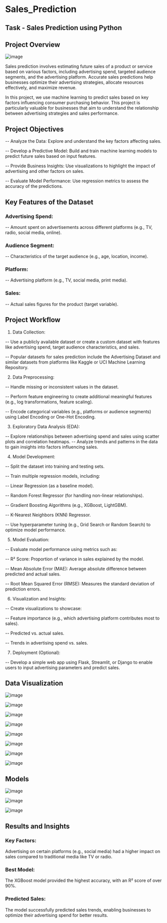# Sales_Prediction
## Task - Sales Prediction using Python 

## Project Overview

![image](https://github.com/user-attachments/assets/3e5edc54-3060-4972-bc16-174bb6c5941b)


Sales prediction involves estimating future sales of a product or service based on various factors, including advertising spend, targeted audience segments, and the advertising platform. Accurate sales predictions help businesses optimize their advertising strategies, allocate resources effectively, and maximize revenue.

In this project, we use machine learning to predict sales based on key factors influencing consumer purchasing behavior. This project is particularly valuable for businesses that aim to understand the relationship between advertising strategies and sales performance.

## Project Objectives

-- Analyze the Data: Explore and understand the key factors affecting sales.

-- Develop a Predictive Model: Build and train machine learning models to predict future sales based on input features.

-- Provide Business Insights: Use visualizations to highlight the impact of advertising and other factors on sales.

-- Evaluate Model Performance: Use regression metrics to assess the accuracy of the predictions.

## Key Features of the Dataset

### Advertising Spend: 
-- Amount spent on advertisements across different platforms (e.g., TV, radio, social media, online).

### Audience Segment: 
-- Characteristics of the target audience (e.g., age, location, income).

### Platform: 
-- Advertising platform (e.g., TV, social media, print media).

### Sales: 
-- Actual sales figures for the product (target variable).


## Project Workflow

1. Data Collection:
   
-- Use a publicly available dataset or create a custom dataset with features like advertising spend, target audience characteristics, and sales.

-- Popular datasets for sales prediction include the Advertising Dataset and similar datasets from platforms like Kaggle or UCI Machine Learning Repository.

2. Data Preprocessing:
   
-- Handle missing or inconsistent values in the dataset.

-- Perform feature engineering to create additional meaningful features (e.g., log transformations, feature scaling).

-- Encode categorical variables (e.g., platforms or audience segments) using Label Encoding or One-Hot Encoding.

3. Exploratory Data Analysis (EDA):
   
-- Explore relationships between advertising spend and sales using scatter plots and correlation heatmaps.
-- Analyze trends and patterns in the data to gain insights into factors influencing sales.

4. Model Development:
   
-- Split the dataset into training and testing sets.
   
-- Train multiple regression models, including:

-- Linear Regression (as a baseline model).

-- Random Forest Regressor (for handling non-linear relationships).

-- Gradient Boosting Algorithms (e.g., XGBoost, LightGBM).

-- K-Nearest Neighbors (KNN) Regressor.

-- Use hyperparameter tuning (e.g., Grid Search or Random Search) to optimize model performance.

5. Model Evaluation:
   
-- Evaluate model performance using metrics such as:

-- R² Score: Proportion of variance in sales explained by the model.

-- Mean Absolute Error (MAE): Average absolute difference between predicted and actual sales.

-- Root Mean Squared Error (RMSE): Measures the standard deviation of prediction errors.

6. Visualization and Insights:

-- Create visualizations to showcase:

-- Feature importance (e.g., which advertising platform contributes most to sales).

-- Predicted vs. actual sales.

-- Trends in advertising spend vs. sales.

7. Deployment (Optional):
   
-- Develop a simple web app using Flask, Streamlit, or Django to enable users to input advertising parameters and predict sales.

## Data Visualization

![image](https://github.com/user-attachments/assets/e01c5b3e-c1b4-40e3-8a65-57fae3f3adbe)


![image](https://github.com/user-attachments/assets/567429a2-1447-4277-9bfb-b297ccaff968)


![image](https://github.com/user-attachments/assets/16675a36-e667-4e5c-a6d7-6503014d6d1f)


![image](https://github.com/user-attachments/assets/e634ec08-aad1-4bb1-84d1-c5eaeab42313)


![image](https://github.com/user-attachments/assets/090c8667-e12e-4605-89b2-4e9e04a33e24)


![image](https://github.com/user-attachments/assets/209626c7-c090-42b7-b785-e3f2f8334ad6)


![image](https://github.com/user-attachments/assets/8b6ecf88-a3ef-466e-92b7-7fbff18aa069)


![image](https://github.com/user-attachments/assets/7c77c748-519c-46ec-a180-3acdcbd78e83)


## Models

![image](https://github.com/user-attachments/assets/ae43d33c-f1ed-48fa-ac5b-ba2e64364d96)


![image](https://github.com/user-attachments/assets/bfa860fd-bbdf-4cfe-9a87-2789c8930c58)



![image](https://github.com/user-attachments/assets/cda58851-ef7b-415e-8b2a-25a0e866e6fc)


## Results and Insights

### Key Factors: 
Advertising on certain platforms (e.g., social media) had a higher impact on sales compared to traditional media like TV or radio.

### Best Model: 
The XGBoost model provided the highest accuracy, with an R² score of over 90%.

### Predicted Sales: 
The model successfully predicted sales trends, enabling businesses to optimize their advertising spend for better results.
